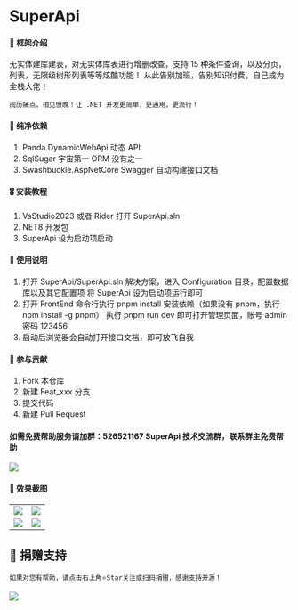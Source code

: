 <!--
 * @Author: 490912587@qq.com
 * @Date: 2023-12-20 10:44:09
 * @LastEditors: 490912587@qq.com
 * @LastEditTime: 2023-12-26 18:20:38
 * @FilePath: \FrontEndc:\Users\49091\Desktop\learn\SuperApi\README.md
 * @Description:git add . git commit -m "111" --no-verify git push
-->

# SuperApi

#### 🎁 框架介绍

无实体建库建表，对无实体库表进行增删改查，支持 15 种条件查询，以及分页，列表，无限级树形列表等等炫酷功能！
从此告别加班，告别知识付费，自己成为全栈大佬！

```
阅历痛点，相见恨晚！让 .NET 开发更简单，更通用，更流行！
```

#### 🍖 纯净依赖

1. Panda.DynamicWebApi 动态 API
2. SqlSugar 宇宙第一 ORM 没有之一
3. Swashbuckle.AspNetCore Swagger 自动构建接口文档

#### 🎖️ 安装教程

1.  VsStudio2023 或者 Rider 打开 SuperApi.sln
2.  NET8 开发包
3.  SuperApi 设为启动项启动

#### 🍁 使用说明

1.  打开 SuperApi/SuperApi.sln 解决方案，进入 Configuration 目录，配置数据库以及其它配置项
    将 SuperApi 设为启动项运行即可
2.  打开 FrontEnd 命令行执行 pnpm install 安装依赖（如果没有 pnpm，执行 npm install -g pnpm） 执行 pnpm run dev 即可打开管理页面，账号 admin 密码 123456
3.  启动后浏览器会自动打开接口文档，即可放飞自我

#### 💐 参与贡献

1.  Fork 本仓库
2.  新建 Feat_xxx 分支
3.  提交代码
4.  新建 Pull Request

#### 如需免费帮助服务请加群：526521167 SuperApi 技术交流群，联系群主免费帮助

<img src="https://gitee.com/tmm-top/SuperApi/raw/master/doc/qun.png"/>

#### 🍎 效果截图

<table>
    <tr>
        <td><img src="https://gitee.com/tmm-top/SuperApi/raw/master/doc/1.png"/></td>
        <td><img src="https://gitee.com/tmm-top/SuperApi/raw/master/doc/3.png"/></td>
    </tr>
    <tr>
        <td><img src="https://gitee.com/tmm-top/SuperApi/raw/master/doc/4.png"/></td>
        <td><img src="https://gitee.com/tmm-top/SuperApi/raw/master/doc/555.png"/></td>
    </tr>
</table>

## 🎀 捐赠支持

```
如果对您有帮助，请点击右上角⭐Star关注或扫码捐赠，感谢支持开源！
```

<img src="https://gitee.com/tmm-top/SuperApi/raw/master/doc/zanshang.jpg"/>
